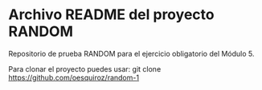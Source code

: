 Archivo README del proyecto RANDOM
=====================================

Repositorio de prueba RANDOM para el ejercicio obligatorio del Módulo 5.


Para clonar el proyecto puedes usar:
git clone https://github.com/oesquiroz/random-1



